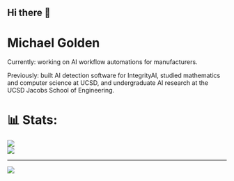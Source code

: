 ## Hi there 👋

# Michael Golden
Currently: working on AI workflow automations for manufacturers. 

Previously: built AI detection software for IntegrityAI, studied mathematics and computer science at UCSD, and undergraduate AI research at the UCSD Jacobs School of Engineering.

# 📊 Stats:

![](https://github-readme-streak-stats.herokuapp.com/?user=michaelgold3n&theme=react&hide_border=false)<br/>
![](https://github-readme-stats.vercel.app/api/top-langs/?username=michaelgold3n&theme=react&hide_border=false&include_all_commits=false&count_private=false&layout=compact)

---
[![](https://visitcount.itsvg.in/api?id=michaelgold3n&icon=0&color=0)](https://visitcount.itsvg.in)
<!--- GitHub  -->
